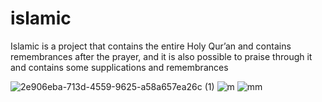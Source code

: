 # islamic
Islamic is a project that contains the entire Holy Qur’an and contains remembrances after the prayer, and it is also possible to praise through it and contains some supplications and remembrances

![2e906eba-713d-4559-9625-a58a657ea26c (1)](https://user-images.githubusercontent.com/43734469/173713974-a75684aa-e236-4f47-a17a-4e3edd765f0c.png)
![m](https://user-images.githubusercontent.com/43734469/173714296-d903bb03-93df-4422-a014-bc677d6478b9.png)
![mm](https://user-images.githubusercontent.com/43734469/173714370-30d04ad6-673b-46a0-ba79-f2377c1c2454.png)
